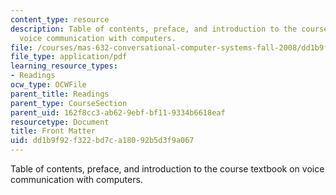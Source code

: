 ```yaml
---
content_type: resource
description: Table of contents, preface, and introduction to the course textbook on
  voice communication with computers.
file: /courses/mas-632-conversational-computer-systems-fall-2008/dd1b9f92f322bd7ca18092b5d3f9a067_shmant_txt_intro.pdf
file_type: application/pdf
learning_resource_types:
- Readings
ocw_type: OCWFile
parent_title: Readings
parent_type: CourseSection
parent_uid: 162f8cc3-ab62-9ebf-bf11-9334b6618eaf
resourcetype: Document
title: Front Matter
uid: dd1b9f92-f322-bd7c-a180-92b5d3f9a067
---
```

Table of contents, preface, and introduction to the course textbook on voice communication with computers.


